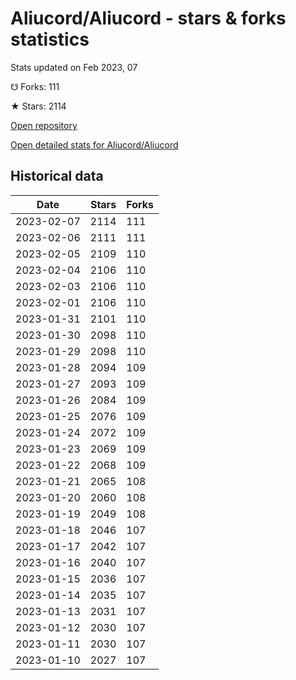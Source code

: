 # Aliucord/Aliucord - stars & forks statistics

Stats updated on Feb 2023, 07

☋ Forks: 111

★ Stars: 2114

[Open repository](https://github.com/Aliucord/Aliucord)

[Open detailed stats for Aliucord/Aliucord](https://reviewgithub.com/rep/Aliucord/Aliucord)

## Historical data
| Date | Stars | Forks |
|------|-------|-------|
| 2023-02-07 | 2114 | 111 | 
| 2023-02-06 | 2111 | 111 | 
| 2023-02-05 | 2109 | 110 | 
| 2023-02-04 | 2106 | 110 | 
| 2023-02-03 | 2106 | 110 | 
| 2023-02-01 | 2106 | 110 | 
| 2023-01-31 | 2101 | 110 | 
| 2023-01-30 | 2098 | 110 | 
| 2023-01-29 | 2098 | 110 | 
| 2023-01-28 | 2094 | 109 | 
| 2023-01-27 | 2093 | 109 | 
| 2023-01-26 | 2084 | 109 | 
| 2023-01-25 | 2076 | 109 | 
| 2023-01-24 | 2072 | 109 | 
| 2023-01-23 | 2069 | 109 | 
| 2023-01-22 | 2068 | 109 | 
| 2023-01-21 | 2065 | 108 | 
| 2023-01-20 | 2060 | 108 | 
| 2023-01-19 | 2049 | 108 | 
| 2023-01-18 | 2046 | 107 | 
| 2023-01-17 | 2042 | 107 | 
| 2023-01-16 | 2040 | 107 | 
| 2023-01-15 | 2036 | 107 | 
| 2023-01-14 | 2035 | 107 | 
| 2023-01-13 | 2031 | 107 | 
| 2023-01-12 | 2030 | 107 | 
| 2023-01-11 | 2030 | 107 | 
| 2023-01-10 | 2027 | 107 | 

